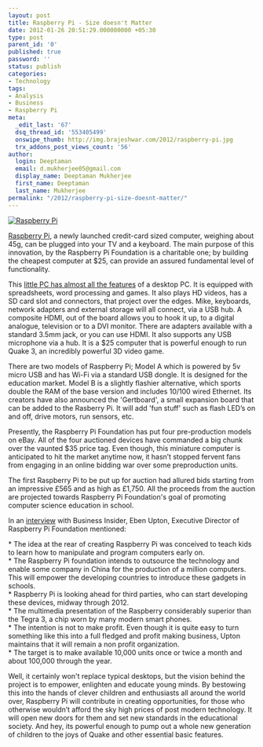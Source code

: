 ```yaml
---
layout: post
title: Raspberry Pi - Size doesn't Matter
date: 2012-01-26 20:51:29.000000000 +05:30
type: post
parent_id: '0'
published: true
password: ''
status: publish
categories:
- Technology
tags:
- Analysis
- Business
- Raspberry Pi
meta:
  _edit_last: '67'
  dsq_thread_id: '553405499'
  onswipe_thumb: http://img.brajeshwar.com/2012/raspberry-pi.jpg
  trx_addons_post_views_count: '56'
author:
  login: Deeptaman
  email: d.mukherjee05@gmail.com
  display_name: Deeptaman Mukherjee
  first_name: Deeptaman
  last_name: Mukherjee
permalink: "/2012/raspberry-pi-size-doesnt-matter/"
---
```

<p><a href="http://www.raspberrypi.org/"><img src="/static/2012/01/raspberry-pi.jpg" alt="Raspberry Pi" /></a></p>
<p><a href="http://www.raspberrypi.org/">Raspberry Pi</a>, a newly launched credit-card sized computer, weighing about 45g, can be plugged into your TV and a keyboard. The main purpose of this innovation, by the Raspberry Pi Foundation is a charitable one; by building the cheapest computer at $25, can provide an assured fundamental level of functionality.</p>
<p><!--more--></p>
<p>This <a href="http://www.videogamer.com/news/raspberry_pi_the_25_computer_features_twice_the_graphical_performance_of_the_iphone_4s.html">little PC has almost all the features</a> of a desktop PC. It is equipped with spreadsheets, word processing and games. It also plays HD videos, has a SD card slot and connectors, that project over the edges. Mike, keyboards, network adapters and external storage will all connect, via a USB hub. A composite HDMI, out of the board allows you to hook it up, to a digital analogue, television or to a DVI monitor. There are adapters available with a standard 3.5mm jack, or you can use HDMI. It also supports any USB microphone via a hub. It is a $25 computer that is powerful enough to run Quake 3, an incredibly powerful 3D video game.</p>
<p>There are two models of Raspberry Pi; Model A which is powered by 5v micro USB and has Wi-Fi via a standard USB dongle. It is designed for the education market. Model B is a slightly flashier alternative, which sports double the RAM of the base version and includes 10/100 wired Ethernet. Its creators have also announced the 'Gertboard', a small expansion board that can be added to the Rasberry Pi. It will add 'fun stuff' such as flash LED&rsquo;s on and off, drive motors, run sensors, etc.</p>
<p>Presently, the Raspberry Pi Foundation has put four pre-production models on eBay. All of the four auctioned devices have commanded a big chunk over the vaunted $35 price tag. Even though, this miniature computer is anticipated to hit the market anytime now, it hasn&rsquo;t stopped fervent fans from engaging in an online bidding war over some preproduction units. </p>
<p>The first Raspberry Pi to be put up for auction had allured bids starting from an impressive &pound;565 and as high as &pound;1,750. All the proceeds from the auction are projected towards Raspberry Pi Foundation's goal of promoting computer science education in school. </p>
<p>In an <a href="http://www.businessinsider.com/inside-the-raspberry-pi-how-this-25-computer-could-change-the-world-2011-12">interview</a> with Business Insider, Eben Upton, Executive Director of Raspberry Pi Foundation mentioned:</p>
<p>* The idea at the rear of creating Raspberry Pi was conceived to teach kids to learn how to manipulate and program computers early on.<br />
* The Raspberry Pi foundation intends to outsource the technology and enable some company in China for the production of a million computers. This will empower the developing countries to introduce these gadgets in schools.<br />
* Raspberry Pi is looking ahead for third parties, who can start developing these devices, midway through 2012.<br />
* The multimedia presentation of the Raspberry considerably superior than the Tegra 3, a chip worn by many modern smart phones.<br />
* The intention is not to make profit. Even though it is quite easy to turn something like this into a full fledged and profit making business, Upton maintains that it will remain a non profit organization.<br />
* The target is to make available 10,000 units once or twice a month and about 100,000 through the year.</p>
<p>Well, it certainly won't replace typical desktops, but the vision behind the project is to empower, enlighten and educate young minds. By bestowing this into the hands of clever children and enthusiasts all around the world over, Raspberry Pi will contribute in creating opportunities, for those who otherwise wouldn&rsquo;t afford the sky high prices of post modern technology. It will open new doors for them and set new standards in the educational society. And hey, its powerful enough to pump out a whole new generation of children to the joys of Quake and other essential basic features.</p>
